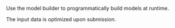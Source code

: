 Use the model builder to programmatically build models at runtime.

The input data is optimized upon submission.
